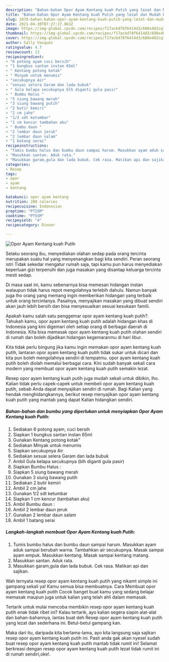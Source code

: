 ```yaml
---
description: "Bahan-bahan Opor Ayam Kentang kuah Putih yang lezat dan Mudah Dibuat"
title: "Bahan-bahan Opor Ayam Kentang kuah Putih yang lezat dan Mudah Dibuat"
slug: 1078-bahan-bahan-opor-ayam-kentang-kuah-putih-yang-lezat-dan-mudah-dibuat
date: 2021-04-30T07:27:17.863Z
image: https://img-global.cpcdn.com/recipes/f17acbd78f6414d3/680x482cq70/opor-ayam-kentang-kuah-putih-foto-resep-utama.jpg
thumbnail: https://img-global.cpcdn.com/recipes/f17acbd78f6414d3/680x482cq70/opor-ayam-kentang-kuah-putih-foto-resep-utama.jpg
cover: https://img-global.cpcdn.com/recipes/f17acbd78f6414d3/680x482cq70/opor-ayam-kentang-kuah-putih-foto-resep-utama.jpg
author: Sally Vasquez
ratingvalue: 4.7
reviewcount: 13
recipeingredient:
- "6 potong ayam cuci bersih"
- "1 bungkus santan instan 65ml"
- " Kentang potong kotak"
- " Minyak untuk menumis"
- "secukupnya Air"
- "sesuai selera Garam dan lada bubuk"
- " Gula kelapa secukupnya blh diganti gula pasir"
- " Bumbu Halus "
- "5 siung bawang merah"
- "3 siung bawang putih"
- "2 butir kemiri"
- "2 cm jahe"
- "1/2 sdt ketumbar"
- "1 cm kencur tambahan aku"
- " Bumbu daun "
- "2 lembar daun jeruk"
- "2 lembar daun salam"
- "1 batang serai"
recipeinstructions:
- "Tumis bumbu halus dan bumbu daun sampai harum. Masukkan ayam aduk sampai berubah warna. Tambahkan air secukupnya. Masak sampai ayam empuk. Masukkan kentang. Masak sampai kentang matang."
- "Masukkan santan. Aduk rata."
- "Masukkan garam,gula dan lada bubuk. Cek rasa. Matikan api dan sajikan."
categories:
- Resep
tags:
- opor
- ayam
- kentang

katakunci: opor ayam kentang 
nutrition: 208 calories
recipecuisine: Indonesian
preptime: "PT25M"
cooktime: "PT55M"
recipeyield: "4"
recipecategory: Dinner

---
```



![Opor Ayam Kentang kuah Putih](https://img-global.cpcdn.com/recipes/f17acbd78f6414d3/680x482cq70/opor-ayam-kentang-kuah-putih-foto-resep-utama.jpg)

Selaku seorang ibu, menyediakan olahan sedap pada orang tercinta merupakan suatu hal yang menyenangkan bagi kita sendiri. Peran seorang istri Tidak sekedar mengatur rumah saja, tapi kamu pun harus menyediakan keperluan gizi terpenuhi dan juga masakan yang disantap keluarga tercinta mesti sedap.

Di masa  saat ini, kamu sebenarnya bisa memesan hidangan instan walaupun tidak harus repot mengolahnya terlebih dahulu. Namun banyak juga lho orang yang memang ingin memberikan hidangan yang terbaik untuk orang tercintanya. Pasalnya, menyajikan masakan yang dibuat sendiri akan jauh lebih bersih dan bisa menyesuaikan sesuai kesukaan famili. 



Apakah kamu salah satu penggemar opor ayam kentang kuah putih?. Tahukah kamu, opor ayam kentang kuah putih adalah hidangan khas di Indonesia yang kini digemari oleh setiap orang di berbagai daerah di Indonesia. Kita bisa memasak opor ayam kentang kuah putih olahan sendiri di rumah dan boleh dijadikan hidangan kegemaranmu di hari libur.

Kita tidak perlu bingung jika kamu ingin memakan opor ayam kentang kuah putih, lantaran opor ayam kentang kuah putih tidak sukar untuk dicari dan kita pun boleh mengolahnya sendiri di tempatmu. opor ayam kentang kuah putih boleh diolah memalui berbagai cara. Kini sudah banyak sekali cara modern yang membuat opor ayam kentang kuah putih semakin lezat.

Resep opor ayam kentang kuah putih juga mudah sekali untuk dibikin, lho. Kalian tidak perlu capek-capek untuk membeli opor ayam kentang kuah putih, sebab Anda dapat menyajikan sendiri di rumah. Bagi Kalian yang hendak menghidangkannya, berikut resep menyajikan opor ayam kentang kuah putih yang mantab yang dapat Kalian hidangkan sendiri.

<!--inarticleads1-->

##### Bahan-bahan dan bumbu yang diperlukan untuk menyiapkan Opor Ayam Kentang kuah Putih:

1. Sediakan 6 potong ayam, cuci bersih
1. Siapkan 1 bungkus santan instan 65ml
1. Gunakan  Kentang potong kotak&#34;
1. Sediakan  Minyak untuk menumis
1. Siapkan secukupnya Air
1. Sediakan sesuai selera Garam dan lada bubuk
1. Ambil  Gula kelapa secukupnya (blh diganti gula pasir)
1. Siapkan  Bumbu Halus :
1. Siapkan 5 siung bawang merah
1. Gunakan 3 siung bawang putih
1. Sediakan 2 butir kemiri
1. Ambil 2 cm jahe
1. Gunakan 1/2 sdt ketumbar
1. Siapkan 1 cm kencur (tambahan aku)
1. Ambil  Bumbu daun :
1. Ambil 2 lembar daun jeruk
1. Gunakan 2 lembar daun salam
1. Ambil 1 batang serai




<!--inarticleads2-->

##### Langkah-langkah membuat Opor Ayam Kentang kuah Putih:

1. Tumis bumbu halus dan bumbu daun sampai harum. Masukkan ayam aduk sampai berubah warna. Tambahkan air secukupnya. Masak sampai ayam empuk. Masukkan kentang. Masak sampai kentang matang.
1. Masukkan santan. Aduk rata.
1. Masukkan garam,gula dan lada bubuk. Cek rasa. Matikan api dan sajikan.




Wah ternyata resep opor ayam kentang kuah putih yang nikamt simple ini gampang sekali ya! Kamu semua bisa membuatnya. Cara Membuat opor ayam kentang kuah putih Cocok banget buat kamu yang sedang belajar memasak maupun juga untuk kalian yang telah ahli dalam memasak.

Tertarik untuk mulai mencoba membikin resep opor ayam kentang kuah putih enak tidak ribet ini? Kalau tertarik, ayo kalian segera siapin alat-alat dan bahan-bahannya, lantas buat deh Resep opor ayam kentang kuah putih yang lezat dan sederhana ini. Betul-betul gampang kan. 

Maka dari itu, daripada kita berlama-lama, ayo kita langsung saja sajikan resep opor ayam kentang kuah putih ini. Pasti anda gak akan nyesel sudah buat resep opor ayam kentang kuah putih mantab tidak rumit ini! Selamat berkreasi dengan resep opor ayam kentang kuah putih lezat tidak rumit ini di rumah sendiri,oke!.

